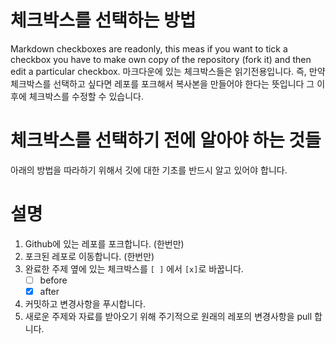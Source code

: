 # 체크박스를 선택하는 방법
Markdown checkboxes are readonly, this meas if you want to tick a checkbox you have to make own copy of the repository (fork it) and then edit a particular checkbox.
마크다운에 있는 체크박스들은 읽기전용입니다. 즉, 만약 체크박스를 선택하고 싶다면 레포를 포크해서 복사본을 만들어야 한다는 뜻입니다 그 이후에 체크박스를 수정할 수 있습니다.

# 체크박스를 선택하기 전에 알아야 하는 것들

아래의 방법을 따라하기 위해서 깃에 대한 기초를 반드시 알고 있어야 합니다.

# 설명

1. Github에 있는 레포를 포크합니다. (한번만)
2. 포크된 레포로 이동합니다. (한번만)
3. 완료한 주제 옆에 있는 체크박스를 `[ ]` 에서 `[x]`로 바꿉니다.
	- [ ] before
	- [x] after
4. 커밋하고 변경사항을 푸시합니다.
5. 새로운 주제와 자료를 받아오기 위해 주기적으로 원래의 레포의 변경사항을 pull 합니다. 